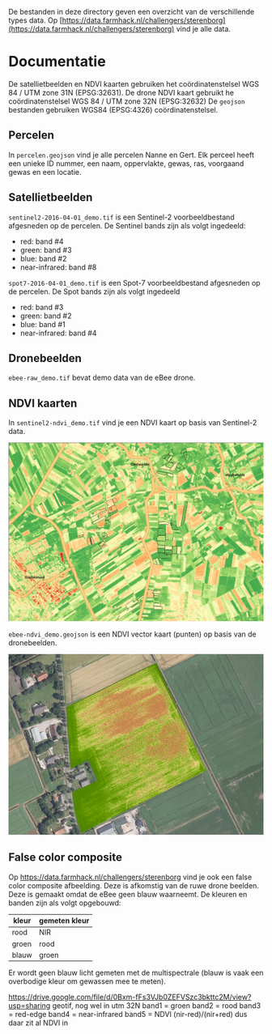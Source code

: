 De bestanden in deze directory geven een overzicht van de verschillende types data. Op [https://data.farmhack.nl/challengers/sterenborg](https://data.farmhack.nl/challengers/sterenborg) vind je alle data.

# Documentatie

De satellietbeelden en NDVI kaarten gebruiken het coördinatenstelsel WGS 84 / UTM zone 31N (EPSG:32631). De drone NDVI kaart gebruikt he coördinatenstelsel WGS 84 / UTM zone 32N (EPSG:32632) De `geojson` bestanden gebruiken WGS84 (EPSG:4326) coördinatenstelsel.

## Percelen

In `percelen.geojson` vind je alle percelen Nanne en Gert. Elk perceel heeft een unieke ID nummer, een naam, oppervlakte, gewas, ras, voorgaand gewas en een locatie.

## Satellietbeelden

`sentinel2-2016-04-01_demo.tif` is een Sentinel-2 voorbeeldbestand afgesneden op de percelen. De Sentinel bands zijn als volgt ingedeeld:

- red: band #4
- green: band #3
- blue: band #2
- near-infrared: band #8

 `spot7-2016-04-01_demo.tif` is een Spot-7 voorbeeldbestand afgesneden op de percelen. De Spot bands zijn als volgt ingedeeld

 - red: band #3
 - green: band #2
 - blue: band #1
 - near-infrared: band #4

## Dronebeelden

`ebee-raw_demo.tif` bevat demo data van de eBee drone.

## NDVI kaarten

In `sentinel2-ndvi_demo.tif` vind je een NDVI kaart op basis van Sentinel-2 data.

![](https://raw.githubusercontent.com/FarmHackNL/FarmHack/master/challengers/sterenborg/data/images/ndvi.png)

`ebee-ndvi_demo.geojson` is een NDVI vector kaart (punten) op basis van de dronebeelden.

![](https://raw.githubusercontent.com/FarmHackNL/FarmHack/master/challengers/sterenborg/data/images/ebee-ndvi.png)

## False color composite

Op https://data.farmhack.nl/challengers/sterenborg vind je ook een false color composite afbeelding. Deze is afkomstig van de ruwe drone beelden. Deze is gemaakt omdat de eBee geen blauw waarneemt. De kleuren en banden zijn als volgt opgebouwd:

|kleur|gemeten kleur|
|---|---|
|rood| NIR|
|groen|rood|
|blauw|groen|

Er wordt geen blauw licht gemeten met de multispectrale (blauw is vaak een overbodige kleur om gewassen mee te meten).

https://drive.google.com/file/d/0Bxm-fFs3VJb0ZEFVSzc3bkttc2M/view?usp=sharing
geotif, nog wel in utm 32N
band1 = groen
band2 = rood
band3 = red-edge
band4 = near-infrared
band5 = NDVI (nir-red)/(nir+red)
dus daar zit al NDVI in
